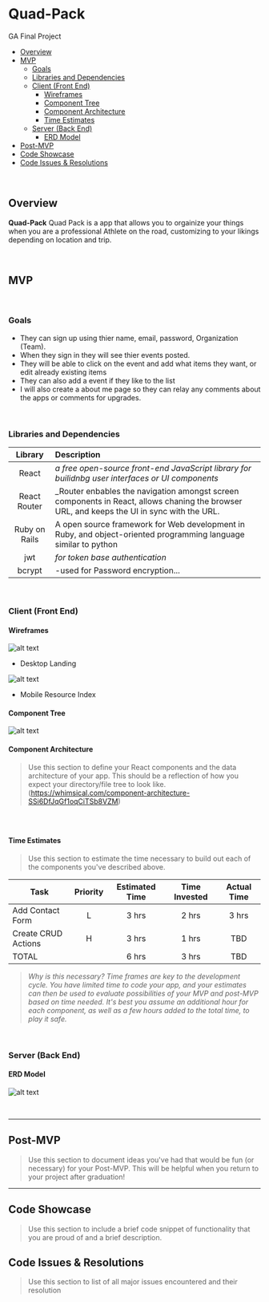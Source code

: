 # Quad-Pack
GA Final Project





- [Overview](#overview)
- [MVP](#mvp)
  - [Goals](#goals)
  - [Libraries and Dependencies](#libraries-and-dependencies)
  - [Client (Front End)](#client-front-end)
    - [Wireframes](#wireframes)
    - [Component Tree](#component-tree)
    - [Component Architecture](#component-architecture)
    - [Time Estimates](#time-estimates)
  - [Server (Back End)](#server-back-end)
    - [ERD Model](#erd-model)
- [Post-MVP](#post-mvp)
- [Code Showcase](#code-showcase)
- [Code Issues & Resolutions](#code-issues--resolutions)

<br>

## Overview

**Quad-Pack** 
Quad Pack is a app that allows you to orgainize your things when you are a professional Athlete on the road, customizing to your likings depending on location and trip. 

<br>

## MVP


<br>

### Goals

- They can sign up using thier name, email, password, Organization (Team). 
- When they sign in they will see thier events posted. 
- They will be able to click on the event and add what items they want, or edit already existing items
- They can also add a event if they like to the list 
- I will also create a about me page so they can relay any comments about the apps or comments for upgrades. 

<br>

### Libraries and Dependencies



|     Library      | Description                                |
| :--------------: | :----------------------------------------- |
|      React       | _a free open-source front-end JavaScript library for builidnbg user interfaces or UI components_ |
|   React Router   | _Router enbables the navigation amongst screen components in React, allows chaning the browser URL, and keeps the UI in sync with the URL. |
|     Ruby on Rails      | A open source framework for Web development in Ruby, and object-oriented programming language similar to python  |
|  jwt  | _for token base authentication_ |
| bcrypt           | -used for Password encryption...|
<br>

### Client (Front End)

#### Wireframes
![alt text](https://res.cloudinary.com/otisg/image/upload/v1633397462/QuadPack_pvn7xu.png)   
- Desktop Landing

![alt text](https://res.cloudinary.com/otisg/image/upload/v1633400104/AJWireframe2_a1pzp0.png)      
- Mobile Resource Index

#### Component Tree

![alt text](https://res.cloudinary.com/otisg/image/upload/v1633403079/p4-architecture_ems05z.png)    




#### Component Architecture

> Use this section to define your React components and the data architecture of your app. This should be a reflection of how you expect your directory/file tree to look like. 
(https://whimsical.com/component-architecture-SSi6DfJqGf1oqCiTSb8VZM)
``` structure



```

#### Time Estimates

> Use this section to estimate the time necessary to build out each of the components you've described above.

| Task                | Priority | Estimated Time | Time Invested | Actual Time |
| ------------------- | :------: | :------------: | :-----------: | :---------: |
| Add Contact Form    |    L     |     3 hrs      |     2 hrs     |    3 hrs    |
| Create CRUD Actions |    H     |     3 hrs      |     1 hrs     |     TBD     |
| TOTAL               |          |     6 hrs      |     3 hrs     |     TBD     |

> _Why is this necessary? Time frames are key to the development cycle. You have limited time to code your app, and your estimates can then be used to evaluate possibilities of your MVP and post-MVP based on time needed. It's best you assume an additional hour for each component, as well as a few hours added to the total time, to play it safe._

<br>

### Server (Back End)


#### ERD Model

![alt text](https://res.cloudinary.com/otisg/image/upload/v1633401994/ERD-Final_zfndzn.png)   

<br>

***

## Post-MVP

> Use this section to document ideas you've had that would be fun (or necessary) for your Post-MVP. This will be helpful when you return to your project after graduation!

***

## Code Showcase

> Use this section to include a brief code snippet of functionality that you are proud of and a brief description.

## Code Issues & Resolutions

> Use this section to list of all major issues encountered and their resolution
